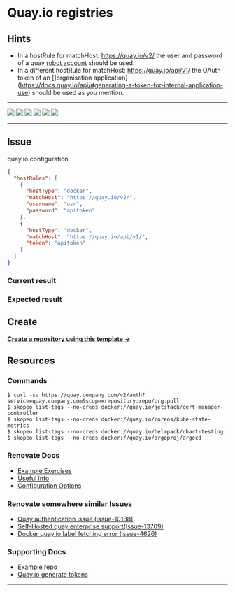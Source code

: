 # Quay.io registries

## Hints

- In a hostRule for matchHost: https://quay.io/v2/ the user and password of a quay [robot account](https://docs.quay.io/glossary/robot-accounts.html) should be used.
- In a different hostRule for matchHost: https://quay.io/api/v1/ the OAuth token of an []organisation application](https://docs.quay.io/api/#generating-a-token-for-internal-application-use) should be used as you mention.

---

![](https://img.shields.io/github/commit-activity/m/ik-workshop/renovate-issue-blueprint)
![](https://img.shields.io/github/last-commit/ik-workshop/renovate-issue-blueprint)
[![](https://img.shields.io/github/license/ivankatliarchuk/.github)](https://github.com/ivankatliarchuk/.github/LICENCE)
[![](https://img.shields.io/github/languages/code-size/ik-workshop/renovate-issue-blueprint)](https://github.com/ik-workshop/renovate-issue-blueprint)
[![](https://img.shields.io/github/repo-size/ik-workshop/renovate-issue-blueprint)](https://github.com/ik-workshop/renovate-issue-blueprint)
![](https://img.shields.io/github/languages/top/ik-workshop/renovate-issue-blueprint?color=green&logo=markdown&logoColor=blue)

---

## Issue

quay.io configuration

```json
{
  "hostRules": [
    {
      "hostType": "docker",
      "matchHost": "https://quay.io/v2/",
      "username": "usr",
      "password": "apitoken"
    },
    {
      "hostType": "docker",
      "matchHost": "https://quay.io/api/v1/",
      "token": "apitoken"
    }
  ]
}
```

### Current result

### Expected result

## Create

[**Create a repository using this template →**][template.generate]

## Resources

### Commands

```
$ curl -sv https://quay.company.com/v2/auth?service=quay.company.com&scope=repository:repo/org:pull
$ skopeo list-tags --no-creds docker://quay.io/jetstack/cert-manager-controller
$ skopeo list-tags --no-creds docker://quay.io/coreos/kube-state-metrics
$ skopeo list-tags --no-creds docker://quay.io/helmpack/chart-testing
$ skopeo list-tags --no-creds docker://quay.io/argoproj/argocd
```

### Renovate Docs

- [Example Exercises](./examples)
- [Useful info](./docs/Notes.md)
- [Configuration Options](https://docs.renovatebot.com/configuration-options/)

### Renovate somewhere similar Issues

- [Quay authentication issue (issue-10188)](https://github.com/renovatebot/renovate/discussions/10188)
- [Self-Hosted quay enterprise support(Issue-13709)](https://github.com/renovatebot/renovate/discussions/13709)
- [Docker quay.io label fetching error (issue-4626)](https://github.com/renovatebot/renovate/issues/4626)

### Supporting Docs

- [Example repo](https://github.com/MaronHatoum/renovate-4626/pull/6/files)
- [Quay.io generate tokens](https://docs.quay.io/api/#generating-a-token-for-internal-application-use)

---

<!-- resources -->
[template.generate]: https://github.com/ik-workshop/renovate-issue-blueprint/generate
[code-style.badge]: https://img.shields.io/badge/code_style-prettier-ff69b4.svg?style=flat-square
